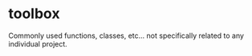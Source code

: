 # toolbox
Commonly used functions, classes, etc... not specifically related to any individual project.
